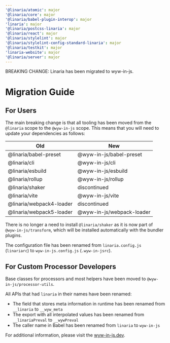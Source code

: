 ```yaml
---
'@linaria/atomic': major
'@linaria/core': major
'@linaria/babel-plugin-interop': major
'linaria': major
'@linaria/postcss-linaria': major
'@linaria/react': major
'@linaria/stylelint': major
'@linaria/stylelint-config-standard-linaria': major
'@linaria/testkit': major
'linaria-website': major
'@linaria/server': major
---
```


BREAKING CHANGE: Linaria has been migrated to wyw-in-js.

# Migration Guide

## For Users

The main breaking change is that all tooling has been moved from the `@linaria` scope to the `@wyw-in-js` scope. This means that you will need to update your dependencies as follows:

| Old | New
| --- | ---
|@linaria/babel-preset | @wyw-in-js/babel-preset
|@linaria/cli | @wyw-in-js/cli
|@linaria/esbuild | @wyw-in-js/esbuild
|@linaria/rollup | @wyw-in-js/rollup
|@linaria/shaker | discontinued
|@linaria/vite | @wyw-in-js/vite
|@linaria/webpack4-loader | discontinued
|@linaria/webpack5-loader | @wyw-in-js/webpack-loader

There is no longer a need to install `@linaria/shaker` as it is now part of `@wyw-in-js/transform`, which will be installed automatically with the bundler plugins.

The configuration file has been renamed from `linaria.config.js` (`linariarc`) to `wyw-in-js.config.js` (`.wyw-in-jsrc`).

## For Custom Processor Developers

Base classes for processors and most helpers have been moved to `@wyw-in-js/processor-utils`.

All APIs that had `linaria` in their names have been renamed:

- The field that stores meta information in runtime has been renamed from `__linaria` to `__wyw_meta`
- The export with all interpolated values has been renamed from `__linariaPreval` to `__wywPreval`
- The caller name in Babel has been renamed from `linaria` to `wyw-in-js`

For additional information, please visit the [wyw-in-js.dev](https://wyw-in-js.dev).
